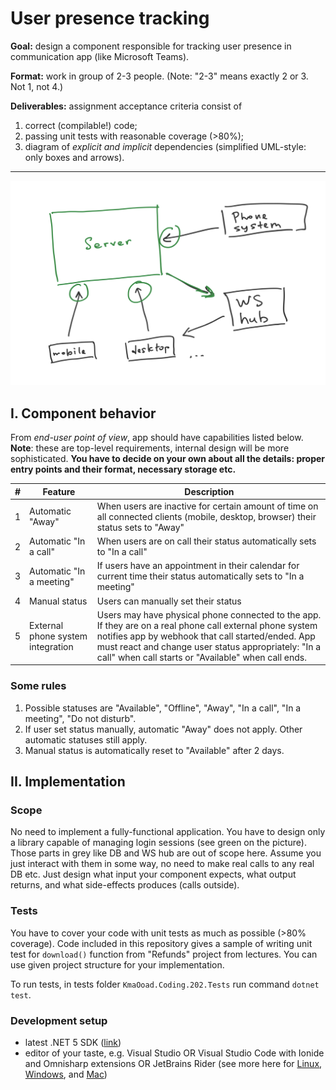 # User presence tracking 

**Goal:** design a component responsible for tracking user presence in communication app (like Microsoft Teams).

**Format:** work in group of 2-3 people. (Note: "2-3" means exactly 2 or 3. Not 1, not 4.)

**Deliverables:** assignment acceptance criteria consist of 
1) correct (compilable!) code; 
2) passing unit tests with reasonable coverage (>80%); 
3) diagram of _explicit and implicit_ dependencies (simplified UML-style: only boxes and arrows).

---------

![App image](pic.jpg)

## I. Component behavior

From _end-user point of view_, app should have capabilities listed below. **Note**: these are top-level requirements, internal design will be more sophisticated. **You have to decide on your own about all the details: proper entry points and their format, necessary storage etc.**

| #    | Feature | Description | 
|------|-----|-----|
| 1 | Automatic "Away" | When users are inactive for certain amount of time on all connected clients (mobile, desktop, browser) their status sets to "Away" |
| 2 | Automatic "In a call" | When users are on call their status automatically sets to "In a call" |
| 3 | Automatic "In a meeting" | If users have an appointment in their calendar for current time their status automatically sets to "In a meeting" |
| 4 | Manual status | Users can manually set their status |
| 5 | External phone system integration | Users may have physical phone connected to the app. If they are on a real phone call external phone system notifies app by webhook that call started/ended. App must react and change user status appropriately: "In a call" when call starts or "Available" when call ends. |

### Some rules
1. Possible statuses are "Available", "Offline", "Away", "In a call", "In a meeting", "Do not disturb".
2. If user set status manually, automatic "Away" does not apply. Other automatic statuses still apply.
3. Manual status is automatically reset to "Available" after 2 days. 

## II. Implementation

### Scope

No need to implement a fully-functional application. You have to design only a library capable of managing login sessions (see green on the picture). Those parts in grey like DB and WS hub are out of scope here. Assume you just interact with them in some way, no need to make real calls to any real DB etc. Just design what input your component expects, what output returns, and what side-effects produces (calls outside).

### Tests

You have to cover your code with unit tests as much as possible (>80% coverage). Code included in this repository gives a sample of writing unit test for `download()` function from "Refunds" project from lectures. You can use given project structure for your implementation.

To run tests, in tests folder `KmaOoad.Coding.202.Tests` run command `dotnet test`.
 

### Development setup

* latest .NET 5 SDK ([link](https://dotnet.microsoft.com/download/dotnet/5.0))
* editor of your taste, e.g. Visual Studio OR Visual Studio Code with Ionide and Omnisharp extensions OR JetBrains Rider (see more here for [Linux](https://fsharp.org/use/linux/), [Windows](https://fsharp.org/use/windows/), and [Mac](https://fsharp.org/use/mac/))




